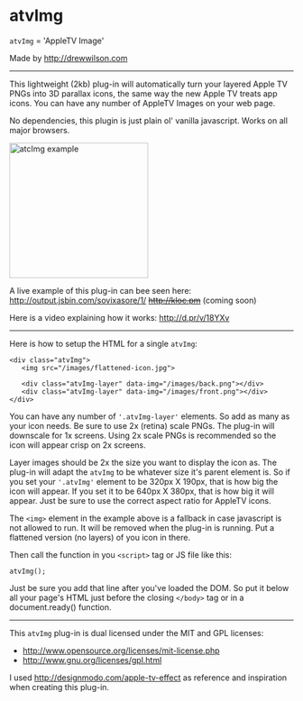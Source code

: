 # atvImg

`atvImg` = 'AppleTV Image'

Made by http://drewwilson.com

---

This lightweight (2kb) plug-in will automatically turn your layered Apple TV PNGs into
3D parallax icons, the same way the new Apple TV treats app icons.
You can have any number of AppleTV Images on your web page. 

No dependencies, this plugin is just plain ol' vanilla javascript. Works on all 
major browsers.

<img src="http://d.pr/i/12IWV+" alt="atcImg example" width="246" height="240">
 
A live example of this plug-in can bee seen here: http://output.jsbin.com/sovixasore/1/ ~~http://kloc.pm~~ (coming soon)

Here is a video explaining how it works: http://d.pr/v/18YXv
 
-------------------
 
Here is how to setup the HTML for a single `atvImg`:
```
<div class="atvImg">
   <img src="/images/flattened-icon.jpg">
   
   <div class="atvImg-layer" data-img="/images/back.png"></div>
   <div class="atvImg-layer" data-img="/images/front.png"></div>
</div>
```
 
You can have any number of `'.atvImg-layer'` elements. So add as many as your icon needs. Be sure to use 2x (retina) scale PNGs. The plug-in will downscale for 1x screens. Using 2x scale PNGs is recommended so the icon will appear crisp on 2x screens.

Layer images should be 2x the size you want to display the icon as. The plug-in will adapt the `atvImg` to be whatever size it's parent element is. So if you set your `'.atvImg'` element to be 320px X 190px, that is how big the icon will appear. If you set it to be 640px X 380px, that is how big it will appear. Just be sure to use the correct aspect ratio for AppleTV icons.

The `<img>` element in the example above is a fallback in case javascript is not allowed to run. It will be removed when the plug-in is running. Put a flattened version (no layers) of you icon in there.

Then call the function in you `<script>` tag or JS file like this: 

`atvImg();`

Just be sure you add that line after you've loaded the DOM. So put it below all your page's HTML just before the closing `</body>` tag or in a document.ready() function.

-------------------

This `atvImg` plug-in is dual licensed under the MIT and GPL licenses:
 * http://www.opensource.org/licenses/mit-license.php
 * http://www.gnu.org/licenses/gpl.html

I used http://designmodo.com/apple-tv-effect as reference and inspiration when creating this plug-in.
